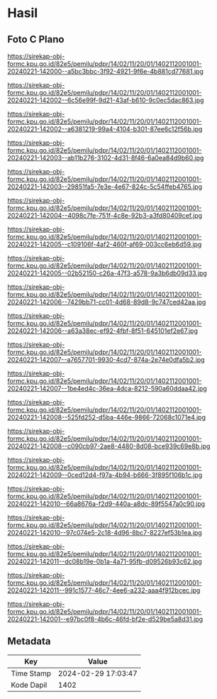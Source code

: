 # Hasil

## Foto C Plano

https://sirekap-obj-formc.kpu.go.id/82e5/pemilu/pdpr/14/02/11/20/01/1402112001001-20240221-142000--a5bc3bbc-3f92-4921-9f6e-4b881cd77681.jpg

https://sirekap-obj-formc.kpu.go.id/82e5/pemilu/pdpr/14/02/11/20/01/1402112001001-20240221-142002--6c56e99f-9d21-43af-b610-9c0ec5dac863.jpg

https://sirekap-obj-formc.kpu.go.id/82e5/pemilu/pdpr/14/02/11/20/01/1402112001001-20240221-142002--a6381219-99a4-4104-b301-87ee6c12f56b.jpg

https://sirekap-obj-formc.kpu.go.id/82e5/pemilu/pdpr/14/02/11/20/01/1402112001001-20240221-142003--ab11b276-3102-4d31-8f46-6a0ea84d9b60.jpg

https://sirekap-obj-formc.kpu.go.id/82e5/pemilu/pdpr/14/02/11/20/01/1402112001001-20240221-142003--29851fa5-7e3e-4e67-824c-5c54ffeb4765.jpg

https://sirekap-obj-formc.kpu.go.id/82e5/pemilu/pdpr/14/02/11/20/01/1402112001001-20240221-142004--4098c7fe-751f-4c8e-92b3-a3fd80409cef.jpg

https://sirekap-obj-formc.kpu.go.id/82e5/pemilu/pdpr/14/02/11/20/01/1402112001001-20240221-142005--c109106f-4af2-460f-af69-003cc6eb6d59.jpg

https://sirekap-obj-formc.kpu.go.id/82e5/pemilu/pdpr/14/02/11/20/01/1402112001001-20240221-142005--02b52150-c26a-47f3-a578-9a3b6db09d33.jpg

https://sirekap-obj-formc.kpu.go.id/82e5/pemilu/pdpr/14/02/11/20/01/1402112001001-20240221-142006--7429bb71-cc01-4d68-89d8-9c747ced42aa.jpg

https://sirekap-obj-formc.kpu.go.id/82e5/pemilu/pdpr/14/02/11/20/01/1402112001001-20240221-142006--a63a38ec-ef92-4fbf-8f51-645101ef2e67.jpg

https://sirekap-obj-formc.kpu.go.id/82e5/pemilu/pdpr/14/02/11/20/01/1402112001001-20240221-142007--a7657701-9930-4cd7-874a-2e74e0dfa5b2.jpg

https://sirekap-obj-formc.kpu.go.id/82e5/pemilu/pdpr/14/02/11/20/01/1402112001001-20240221-142007--1be4ed4c-36ea-4dca-8212-590a60ddaa42.jpg

https://sirekap-obj-formc.kpu.go.id/82e5/pemilu/pdpr/14/02/11/20/01/1402112001001-20240221-142008--525fd252-d5ba-446e-9866-72068c1071e4.jpg

https://sirekap-obj-formc.kpu.go.id/82e5/pemilu/pdpr/14/02/11/20/01/1402112001001-20240221-142008--c090cb97-2ae8-4480-8d08-bce939c69e8b.jpg

https://sirekap-obj-formc.kpu.go.id/82e5/pemilu/pdpr/14/02/11/20/01/1402112001001-20240221-142009--0ced12d4-f97a-4b94-b666-3f895f106b1c.jpg

https://sirekap-obj-formc.kpu.go.id/82e5/pemilu/pdpr/14/02/11/20/01/1402112001001-20240221-142010--66a8676a-f2d9-440a-a8dc-89f5547a0c90.jpg

https://sirekap-obj-formc.kpu.go.id/82e5/pemilu/pdpr/14/02/11/20/01/1402112001001-20240221-142010--97c074e5-2c18-4d96-8bc7-8227ef53b1ea.jpg

https://sirekap-obj-formc.kpu.go.id/82e5/pemilu/pdpr/14/02/11/20/01/1402112001001-20240221-142011--dc08b19e-0b1a-4a71-95fb-d09526b93c62.jpg

https://sirekap-obj-formc.kpu.go.id/82e5/pemilu/pdpr/14/02/11/20/01/1402112001001-20240221-142011--991c1577-46c7-4ee6-a232-aaa4f912bcec.jpg

https://sirekap-obj-formc.kpu.go.id/82e5/pemilu/pdpr/14/02/11/20/01/1402112001001-20240221-142001--e97bc0f8-4b6c-46fd-bf2e-d529be5a8d31.jpg


## Metadata

| Key        | Value               |
| ---------- | ------------------- |
| Time Stamp | 2024-02-29 17:03:47 |
| Kode Dapil | 1402                |



